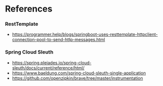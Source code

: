 # References

### RestTemplate
- https://programmer.help/blogs/springboot-uses-resttemplate-httpclient-connection-pool-to-send-http-messages.html

### Spring Cloud Sleuth
- https://spring.pleiades.io/spring-cloud-sleuth/docs/current/reference/html/
- https://www.baeldung.com/spring-cloud-sleuth-single-application
- https://github.com/openzipkin/brave/tree/master/instrumentation